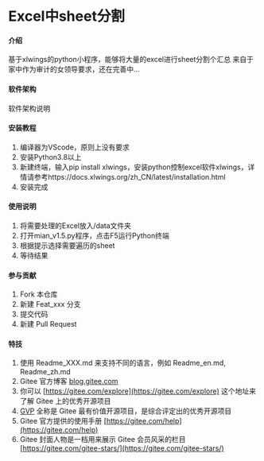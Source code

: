 # Excel中sheet分割

#### 介绍
基于xlwings的python小程序，能够将大量的excel进行sheet分割个汇总
来自于家中作为审计的女领导要求，还在完善中...

#### 软件架构
软件架构说明


#### 安装教程

1.  编译器为VScode，原则上没有要求  
2.  安装Python3.8以上
3.  新建终端，输入pip install xlwings，安装python控制excel软件xlwings，详情请参考https://docs.xlwings.org/zh_CN/latest/installation.html
4.  安装完成

#### 使用说明

1.  将需要处理的Excel放入/data文件夹
2.  打开mian_v1.5.py程序，点击F5运行Python终端
3.  根据提示选择需要遍历的sheet
4.  等待结果

#### 参与贡献

1.  Fork 本仓库
2.  新建 Feat_xxx 分支
3.  提交代码
4.  新建 Pull Request


#### 特技

1.  使用 Readme\_XXX.md 来支持不同的语言，例如 Readme\_en.md, Readme\_zh.md
2.  Gitee 官方博客 [blog.gitee.com](https://blog.gitee.com)
3.  你可以 [https://gitee.com/explore](https://gitee.com/explore) 这个地址来了解 Gitee 上的优秀开源项目
4.  [GVP](https://gitee.com/gvp) 全称是 Gitee 最有价值开源项目，是综合评定出的优秀开源项目
5.  Gitee 官方提供的使用手册 [https://gitee.com/help](https://gitee.com/help)
6.  Gitee 封面人物是一档用来展示 Gitee 会员风采的栏目 [https://gitee.com/gitee-stars/](https://gitee.com/gitee-stars/)

